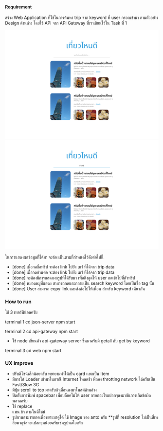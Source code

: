 #### Requirement

สร้าง Web Application ที่ใช้ในการค้นหา trip จาก keyword ที่ user กรอกเข้ามา ตามตัวอย่าง Design ด้านล่าง โดยใช้ API จาก API Gateway ที่เราเขียนไว้ใน Task ที่ 1

![](./design.jpg)
![](./design-searching.jpg)

ในการแสดงผลข้อมูลที่ได้มา จะต้องเป็นตามที่กำหนดไว้ดังต่อไปนี้

- [done] เมื่อกดชื่อทริป จะต้อง link ไปยัง url ที่ได้จาก trip data
- [done] เมื่อกดอ่านต่อ จะต้อง link ไปยัง url ที่ได้จาก trip data
- [done] จะต้องมีการแสดงผลรูปที่ได้รับมา เพื่อดึงดูดให้ user กดเข้าไปที่ตัวทริป
- [done] หมวดหมู่ที่แสดง สามารถกดและกลายเป็น search keyword โดยเป็นชื่อ tag นั้น
- [done] User สามารถ copy link และส่งต่อไปให้เพื่อน สำหรับ keyword เดียวกัน


### How to run

ใช้ 3 เทอร์มิน่อลครับ 

terminal 1
    cd json-server
    npm start

terminal 2
    cd api-gateway
    npm start
 - ใช้ node เขียนตัว api-gateway server ขึ้นมาครับมี getall กับ get by keyword

terminal 3
    cd web
    npm start


### UX improve

 - ปรับดีไซน์เล็กน้อยครับ พยายามทำให้เป็น card เเยกเป็น Item 
 - มีการใส่ Loader เข้ามาในกรณี Internet โหลดช้า พี่ลอง throtting network ได้ครับเป็น Fast/Slow 3G 
 - มีปุ่ม scroll to top มาครับถ้าเลื่อนลงมาโพสต์ด้านล่าง
 - ปิดกั้นการพิมพ์ spacebar เพื่อบล็อคไม่ให้ user กรอกอะไรแปลกๆลงมากันการเกิดข้อผิดพลาดครับ
 - ใช้ replace <br> แทน /n ตามในดีไซน์
 - รูปภาพสามารถกดเพื่อขยายมาดูได้ ใช้ Image ของ antd ครับ **รูปที่ resolution ไม่เป็นสี่เหลียมจตุรัสจะเเปลกๆหน่อยครับเช่นรูปหอไอเฟ่ล
